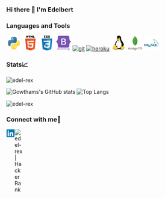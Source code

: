 ### Hi there 👋 I'm Edelbert

### Languages and Tools
<p align="left">
  <a href="https://www.python.org" target="_blank"><img src="https://raw.githubusercontent.com/devicons/devicon/master/icons/python/python-original.svg" alt="python" width="40" height="40"/></a>
  <a href="https://www.w3.org/html/" target="_blank"><img src="https://raw.githubusercontent.com/devicons/devicon/master/icons/html5/html5-original-wordmark.svg" alt="html5" width="40" height="40"/></a>
  <a href="https://www.w3schools.com/css/" target="_blank"><img src="https://raw.githubusercontent.com/devicons/devicon/master/icons/css3/css3-original-wordmark.svg" alt="css3" width="40" height="40"/></a>
  <a href="https://getbootstrap.com" target="_blank"><img src="https://raw.githubusercontent.com/devicons/devicon/master/icons/bootstrap/bootstrap-plain-wordmark.svg" alt="bootstrap" width="40" height="40"/></a>
  <a href="https://git-scm.com/" target="_blank"><img src="https://www.vectorlogo.zone/logos/git-scm/git-scm-icon.svg" alt="git" width="40" height="40"/></a>
  <a href="https://heroku.com" target="_blank"><img src="https://www.vectorlogo.zone/logos/heroku/heroku-icon.svg" alt="heroku" width="40" height="40"/></a>
  <a href="https://www.linux.org/" target="_blank"><img src="https://raw.githubusercontent.com/devicons/devicon/master/icons/linux/linux-original.svg" alt="linux" width="40" height="40"/></a>
  <a href="https://www.mongodb.com/" target="_blank"><img src="https://raw.githubusercontent.com/devicons/devicon/master/icons/mongodb/mongodb-original-wordmark.svg" alt="mongodb" width="40" height="40"/></a>
  <a href="https://www.mysql.com/" target="_blank"><img src="https://raw.githubusercontent.com/devicons/devicon/master/icons/mysql/mysql-plain-wordmark.svg" alt="bootstrap" width="40" height="40"/></a>

### Stats📈
<img src="https://komarev.com/ghpvc/?username=edel-rex&label=Profile%20views&color=0e75b6&style=flat" alt="edel-rex" />

![Gowthams's GitHub stats](https://github-readme-stats.vercel.app/api?username=edel-rex&count_private=true&show_icons=true)
![Top Langs](https://github-readme-stats.vercel.app/api/top-langs/?username=edel-rex&layout=compact&hide=html)

<p><img align="center" src="https://github-readme-streak-stats.herokuapp.com/?user=edel-rex&" alt="edel-rex" /></p>



### Connect with me🤝
[<img align="left" alt="edel-rex | LinkedIn" width="22px" src="https://raw.githubusercontent.com/devicons/devicon/master/icons/linkedin/linkedin-original.svg" />](https://www.linkedin.com/in/edel-rex)
[<img align="left" alt="edel-rex | HackerRank" width="22px" src="https://cdn.jsdelivr.net/npm/simple-icons@v3/icons/hackerrank.svg" />](https://www.hackerrank.com/edel-rex)
<br>
